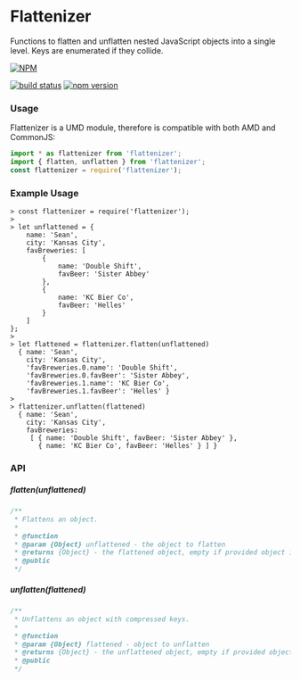 # Flattenizer
Functions to flatten and unflatten nested JavaScript objects into a single level.  Keys are enumerated if they collide.

[![NPM](https://nodei.co/npm/flattenizer.png)](https://npmjs.org/package/flattenizer)

[![build status](https://api.travis-ci.org/sahellebusch/flattenizer.png?branch=master)](http://travis-ci.org/sahellebusch/flattenizer)
[![npm version](https://badge.fury.io/js/flattenizer.svg)](https://badge.fury.io/js/flattenizer)


### Usage

Flattenizer is a UMD module, therefore is compatible with both AMD and CommonJS:
```javascript
import * as flattenizer from 'flattenizer';
import { flatten, unflatten } from 'flattenizer';
const flattenizer = require('flattenizer');
```

### Example Usage
```
> const flattenizer = require('flattenizer');
> 
> let unflattened = {
    name: 'Sean',
    city: 'Kansas City',
    favBreweries: [
        {
            name: 'Double Shift',
            favBeer: 'Sister Abbey'
        },
        {
            name: 'KC Bier Co',
            favBeer: 'Helles'
        }
    ]
};
>
> let flattened = flattenizer.flatten(unflattened)
  { name: 'Sean',
    city: 'Kansas City',
    'favBreweries.0.name': 'Double Shift',
    'favBreweries.0.favBeer': 'Sister Abbey',
    'favBreweries.1.name': 'KC Bier Co',
    'favBreweries.1.favBeer': 'Helles' }
>
> flattenizer.unflatten(flattened)
  { name: 'Sean',
    city: 'Kansas City',
    favBreweries:
     [ { name: 'Double Shift', favBeer: 'Sister Abbey' },
       { name: 'KC Bier Co', favBeer: 'Helles' } ] }
```

### API

##### flatten(unflattened)
```javascript
/**
 * Flattens an object.
 *
 * @function
 * @param {Object} unflattened - the object to flatten
 * @returns {Object} - the flattened object, empty if provided object is undefined
 * @public
 */
``` 

##### unflatten(flattened)
```javascript
/**
 * Unflattens an object with compressed keys.
 *
 * @function
 * @param {Object} flattened - object to unflatten
 * @returns {Object} - the unflattened object, empty if provided object is undefined
 * @public
 */
```
